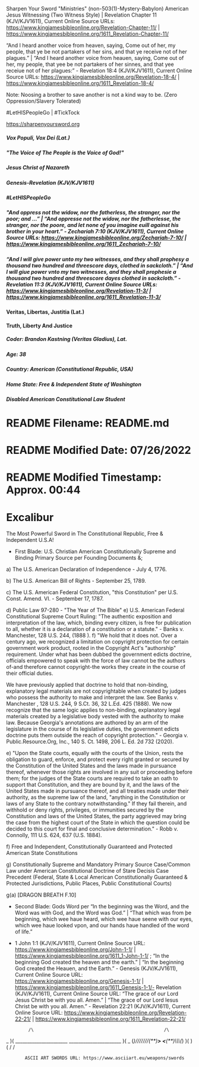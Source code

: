 Sharpen Your Sword "Ministries" (non-503(1)-Mystery-Babylon) American Jesus Witnessing (Two Witness Style) | Revelation Chapter 11 (KJV/KJV1611), Current Online Source URLs: https://www.kingjamesbibleonline.org/Revelation-Chapter-11/ | https://www.kingjamesbibleonline.org/1611_Revelation-Chapter-11/

“And I heard another voice from heaven, saying, Come out of her, my people, that ye be not partakers of her sins, and that ye receive not of her plagues.” | “And I heard another voice from heauen, saying, Come out of her, my people, that yee be not partakers of her sinnes, and that yee receiue not of her plagues:” - Revelation 18:4 (KJV/KJV1611), Current Online Source URLs: https://www.kingjamesbibleonline.org/Revelation-18-4/ | https://www.kingjamesbibleonline.org/1611_Revelation-18-4/

Note: Noosing a brother to save another is not a kind way to be. (Zero Oppression/Slavery Tolerated)

#LetHISPeopleGo | #TickTock

https://sharpenyoursword.org

##### Vox Populi, Vox Dei (Lat.)
##### "The Voice of The People is the Voice of God!"

##### Jesus Christ of Nazareth
##### Genesis-Revelation (KJV/KJV1611)
##### #LetHISPeopleGo

##### "And oppress not the widow, nor the fatherless, the stranger, nor the poor; and ...” | “And oppresse not the widow, nor the fatherlesse, the stranger, nor the poore, and let none of you imagine euill against his brother in your heart.” - Zechariah 7:10 (KJV/KJV1611), Current Online Source URLs: https://www.kingjamesbibleonline.org/Zechariah-7-10/ | https://www.kingjamesbibleonline.org/1611_Zechariah-7-10/

##### “And I will give power unto my two witnesses, and they shall prophesy a thousand two hundred and threescore days, clothed in sackcloth.” | “And I will giue power vnto my two witnesses, and they shall prophesie a thousand two hundred and threescore dayes clothed in sackcloth.” - Revelation 11:3 (KJV/KJV1611), Current Online Source URLs: https://www.kingjamesbibleonline.org/Revelation-11-3/ | https://www.kingjamesbibleonline.org/1611_Revelation-11-3/

#### Veritas, Libertas, Justitia (Lat.)
#### Truth, Liberty And Justice

##### Coder: Brandon Kastning (Veritas Gladius), Lat.
##### Age:   38
##### Country: American (Constitutional Republic, USA)
##### Home State: Free & Independent State of Washington
##### Disabled American Constitutional Law Student

# README Filename: README.md
# README Modified Date: 07/26/2022
# README Modified Timestamp: Approx. 00:44

# Excalibur

The Most Powerful Sword in The Constitutional Republic, Free &amp; Independent U.S.A! 

* First Blade: U.S. Christian American Constitutionally Supreme and Binding Primary Source per Founding Documents &; 

a) The U.S. American Declaration of Independence - July 4, 1776.

b) The U.S. American Bill of Rights - September 25, 1789.

c) The U.S. American Federal Constitution, "this Constitution" per U.S. Const. Amend. VI. - September 17, 1787.

d) Public Law 97-280 - "The Year of The Bible" e) U.S. American Federal Constitutional Supreme Court Ruling:
"The authentic exposition and interpretation of the law, which, binding every citizen, is free for publication to all, whether it is a declaration of a constitution or a statute." - Banks v. Manchester, 128 U.S. 244, (1888 ). f) "We hold that it does not. Over a century ago, we recognized a limitation on copyright protection for certain government work product, rooted in the Copyright Act's "authorship" requirement. Under what has been dubbed the government edicts doctrine, officials empowered to speak with the force of law cannot be the authors of-and therefore cannot copyright-the works they create in the course of their official duties.

We have previously applied that doctrine to hold that non-binding, explanatory legal materials are not copyrightable when created by judges who possess the authority to make and interpret the law. See Banks v. Manchester , 128 U.S. 244, 9 S.Ct. 36, 32 L.Ed. 425 (1888). We now recognize that the same logic applies to non-binding, explanatory legal materials created by a legislative body vested with the authority to make law. Because Georgia's annotations are authored by an arm of the legislature in the course of its legislative duties, the government edicts doctrine puts them outside the reach of copyright protection." - Georgia v. Public.Resource.Org, Inc., 140 S. Ct. 1498, 206 L. Ed. 2d 732 (2020). 

e) "Upon the State courts, equally with the courts of the Union, rests the obligation to guard, enforce, and protect every right granted or secured by the Constitution of the United States and the laws made in pursuance thereof, whenever those rights are involved in any suit or proceeding before them; for the judges of the State courts are required to take an oath to support that Constitution, and they are bound by it, and the laws of the United States made in pursuance thereof, and all treaties made under their authority, as the supreme law of the land, "anything in the Constitution or laws of any State to the contrary notwithstanding." If they fail therein, and withhold or deny rights, privileges, or immunities secured by the Constitution and laws of the United States, the party aggrieved may bring the case from the highest court of the State in which the question could be decided to this court for final and conclusive determination." - Robb v. Connolly, 111 U.S. 624, 637 (U.S. 1884).

f) Free and Independent, Constitutionally Guaranteed and Protected American State Constitutions

g) Constitutionally Supreme and Mandatory Primary Source Case/Common Law under American Constitutional Doctrine of Stare Decisis Case Precedent (Federal, State & Local American Constitutionally Guaranteed & Protected Jurisdictions, Public Places, Public Constitutional Courts)

g(a) [DRAGON BREATH F.10]

* Second Blade: Gods Word per “In the beginning was the Word, and the Word was with God, and the Word was God.” | “That which was from þe beginning, which wee haue heard, which wee haue seene with our eyes, which wee haue looked vpon, and our hands haue handled of the word of life.” 
- 1 John 1:1 (KJV/KJV1611), Current Online Source URL: https://www.kingjamesbibleonline.org/John-1-1/ | https://www.kingjamesbibleonline.org/1611_1-John-1-1/ ; “In the beginning God created the heaven and the earth.” | “In the beginning God created the Heauen, and the Earth.” - Genesis (KJV/KJV1611), Current Online Source URL: https://www.kingjamesbibleonline.org/Genesis-1-1/ | https://www.kingjamesbibleonline.org/1611_Genesis-1-1/- Revelation (KJV/KJV1611), Current Online Source URL: “The grace of our Lord Jesus Christ be with you all. Amen.” | “The grace of our Lord Iesus Christ be with you all. Amen.” - Revelation 22:21 (KJV/KJV1611), Current Online Source URL: https://www.kingjamesbibleonline.org/Revelation-22-21/ | https://www.kingjamesbibleonline.org/1611_Revelation-22-21/



           /\                                                 /\
 _         )( ______________________   ______________________ )(         _
(_)///////(**)______________________> <______________________(**)\\\\\\\(_)
           )(                                                 )(
           \/                                                 \/
           
           ASCII ART SWORDS URL: https://www.asciiart.eu/weapons/swords 
